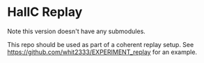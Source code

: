 HallC Replay
============

Note this version doesn't have any submodules.  

This repo should be used as part of a coherent replay setup.
See https://github.com/whit2333/EXPERIMENT_replay for an example.


